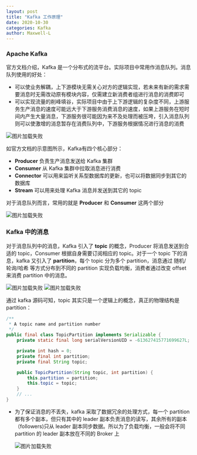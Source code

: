 ```yaml
---
layout: post
title: "Kafka 工作原理"
date: 2020-10-30
categories: Kafka
author: Maxwell-L
---
```


### **Apache Kafka**
官方文档介绍，Kafka 是一个分布式的流平台。实际项目中常用作消息队列。消息队列使用的好处：
* 可以使业务解耦，上下游模块无需关心对方的逻辑实现，若未来有新的需求需要消息时无需改动原有模块内容，仅需建立新消费者组进行消息的消费即可
* 可以实现流量的削峰填谷，实际项目中由于上下游逻辑的复杂度不同，上游服务生产消息的速度可能远大于下游服务消费消息的速度，如果上游服务在短时间内产生大量消息，下游服务很可能因为来不及处理而被压垮，引入消息队列则可以使激增的消息暂存在消费队列中，下游服务根据情况进行消息的消费  

![图片加载失败](https://maxwell-blog.cn/image/kafka1.png)

如官方文档的示意图所示，Kafka有四个核心部分：
* **Producer** 负责生产消息发送给 Kafka 集群
* **Consumer** 从 Kafka 集群中拉取消息进行消费
* **Connector** 可以用来监听关系型数据库的更新，也可以将数据同步到其它的数据库
* **Stream** 可以用来处理 Kafka 消息并发送到其它的 topic

对于消息队列而言，常用的就是 **Producer** 和 **Consumer** 这两个部分

![图片加载失败](https://maxwell-blog.cn/image/kafka2.png)

### **Kafka 中的消息**
对于消息队列中的消息，Kafka 引入了 **topic** 的概念，Producer 将消息发送到合适的 topic，Consumer 根据自身需要订阅相应的 topic。对于一个 topic 下的消息，kafka 又引入了 **partition**，每个 topic 分为多个 partition，消息通过 随机/轮询/哈希 等方式分布到不同的 partition 实现负载均衡，消费者通过改变 offset 来消费 partition 中的消息。

![图片加载失败](https://maxwell-blog.cn/image/kafka3.png)
![图片加载失败](https://maxwell-blog.cn/image/kafka4.png)

通过 kafka 源码可知，topic 其实只是一个逻辑上的概念，真正的物理结构是 partition：
``` java
/**
 * A topic name and partition number
 */
public final class TopicPartition implements Serializable {
    private static final long serialVersionUID = -613627415771699627L;

    private int hash = 0;
    private final int partition;
    private final String topic;

    public TopicPartition(String topic, int partition) {
        this.partition = partition;
        this.topic = topic;
    }
    // ...
}
```

* 为了保证消息的不丢失，kafka 采取了数据冗余的处理方式，每一个 partition 都有多个副本，但只有其中的 leader 副本负责消息的读写，其余所有的副本（followers)只从 leader 副本同步数据。所以为了负载均衡，一般会将不同 partition 的 leader 副本放在不同的 Broker 上

    ![图片加载失败](https://maxwell-blog.cn/image/kafka5.png)